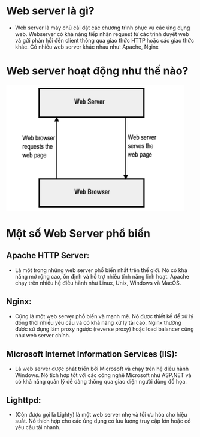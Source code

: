 # Web server là gì?
-   Web server là máy chủ cài đặt các chương trình phục vụ các ứng dụng web. Webserver có khả năng tiếp nhận request từ các trình duyệt web và gửi phản hồi đến client thông qua giao thức HTTP hoặc các giao thức khác. Có nhiều web server khác nhau như: Apache, Nginx
# Web server hoạt động như thế nào?

![alt text](../images/Webserver_1.png)

# Một số Web Server phổ biến

## Apache HTTP Server:
- Là một trong những web server phổ biến nhất trên thế giới. Nó có khả năng mở rộng cao, ổn định và hỗ trợ nhiều tính năng linh hoạt. Apache chạy trên nhiều hệ điều hành như Linux, Unix, Windows và MacOS.

## Nginx: 
- Cũng là một web server phổ biến và mạnh mẽ. Nó được thiết kế để xử lý đồng thời nhiều yêu cầu và có khả năng xử lý tải cao. Nginx thường được sử dụng làm proxy ngược (reverse proxy) hoặc load balancer cũng như web server chính.

## Microsoft Internet Information Services (IIS):
- Là web server được phát triển bởi Microsoft và chạy trên hệ điều hành Windows. Nó tích hợp tốt với các công nghệ Microsoft như ASP.NET và có khả năng quản lý dễ dàng thông qua giao diện người dùng đồ họa.

## Lighttpd: 
- (Còn được gọi là Lighty) là một web server nhẹ và tối ưu hóa cho hiệu suất. Nó thích hợp cho các ứng dụng có lưu lượng truy cập lớn hoặc có yêu cầu tải nhanh.